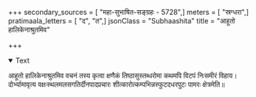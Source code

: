 +++
secondary_sources = [ "महा-सुभाषित-सङ्ग्रहः - 5728",]
meters = [ "स्रग्धरा",]
pratimaala_letters = [ "द", "त",]
jsonClass = "Subhaashita"
title = "आहूतो हालिकेनाश्रुतमिव"

+++

<details open><summary>Text</summary>

आहूतो हालिकेनाश्रुतमिव वचनं तस्य कृत्वा क्षणैकं तिष्ठासुस्तब्धरोमा कथमपि विटपं निःसमीरं विहाय।  
दोर्भ्यामावृत्य वक्षःस्थलमलसगतिर्दीनपादप्रचारः शीत्कारोत्कम्पभिन्नस्फुटदधरपुटः पामरः क्षेत्रमेति॥
</details>
